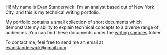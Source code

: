 Hi! My name is Evan Standerwick. I’m an analyst based out of New York City, and this is my technical writing portfolio.

My portfolio contains a small collection of short documents which demonstrate my ability to explain technical concepts to a diverse range of audiences. You can find these documents under the [writing samples](https://github.com/evanstanderwick/technical-writing-portfolio/tree/main/writing%20samples) folder.

To contact me, feel free to send me an email at evanstanderwick@gmail.com.

